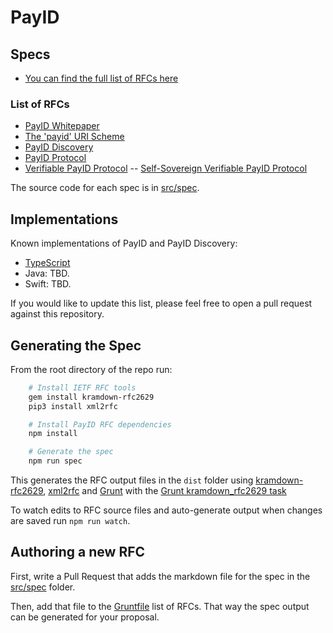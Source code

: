 # PayID

## Specs

- [You can find the full list of RFCs here](https://github.com/payid-org/rfcs/tree/master/dist/spec)

### List of RFCs

- [PayID Whitepaper](https://payid.org/whitepaper.pdf)
- [The 'payid' URI Scheme](https://github.com/payid-org/rfcs/blob/master/dist/spec/payid-uri.txt)
- [PayID Discovery](https://github.com/payid-org/rfcs/blob/master/dist/spec/payid-discovery.txt)
- [PayID Protocol](https://github.com/payid-org/rfcs/blob/master/dist/spec/payid-protocol.txt)
- [Verifiable PayID Protocol](https://github.com/payid-org/rfcs/blob/master/dist/spec/verifiable-payid-protocol.txt)
-- [Self-Sovereign Verifiable PayID Protocol](https://github.com/payid-org/rfcs/blob/master/dist/spec/self-sov-verifiable-payid-protocol.txt)

The source code for each spec is in [src/spec](https://github.com/payid-org/rfcs/tree/master/src/spec).

## Implementations

Known implementations of PayID and PayID Discovery:

- [TypeScript](https://github.com/payid-org/payid)
- Java: TBD.
- Swift: TBD.

If you would like to update this list, please feel free to open a pull request against this repository.

## Generating the Spec

From the root directory of the repo run:

```sh
    # Install IETF RFC tools
    gem install kramdown-rfc2629
    pip3 install xml2rfc

    # Install PayID RFC dependencies
    npm install

    # Generate the spec
    npm run spec
```

This generates the RFC output files in the `dist` folder using [kramdown-rfc2629](https://github.com/cabo/kramdown-rfc2629/), [xml2rfc](http://xml2rfc.ietf.org/) and [Grunt](http://gruntjs.com/) with the [Grunt kramdown_rfc2629 task](https://github.com/hildjj/grunt-kramdown-rfc2629/)

To watch edits to RFC source files and auto-generate output when changes are saved run `npm run watch`.

## Authoring a new RFC

First, write a Pull Request that adds the markdown file for the spec in the [src/spec](https://github.com/payid-org/rfcs/tree/master/src/spec) folder.

Then, add that file to the [Gruntfile](https://github.com/payid-org/rfcs/tree/master/Gruntfile.js) list of RFCs. That way the spec output can be generated for your proposal.
